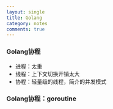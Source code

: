 ```yaml
---
layout: single
title: Golang
category: notes
comments: true
---
```


### Golang协程

  - 进程：太重
  - 线程：上下文切换开销太大
  - 协程：轻量级的线程，简介的并发模式

### Golang协程：goroutine
